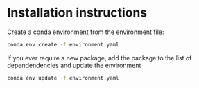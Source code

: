 # Installation instructions

Create a conda environment from the environment file:

``` bash
conda env create -f environment.yaml 
```

If you ever require a new package, add the package to the list of dependendencies and update the environment

``` bash
conda env update -f environment.yaml
```

